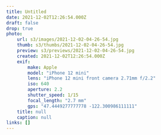 ```yaml
---
title: Untitled
date: 2021-12-02T12:26:54.000Z
draft: false
drop: true
photo:
    url: s3/images/2021-12-02-04-26-54.jpg
    thumb: s3/thumbs/2021-12-02-04-26-54.jpg
    preview: s3/previews/2021-12-02-04-26-54.jpg
    created: 2021-12-02T12:26:54.000Z
    exif:
        make: Apple
        model: "iPhone 12 mini"
        lens: "iPhone 12 mini front camera 2.71mm f/2.2"
        iso: 640
        aperture: 2.2
        shutter_speed: 1/15
        focal_length: "2.7 mm"
        gps: "47.4449277777778 -122.300986111111"
    title: null
    caption: null
links: []
---
```


